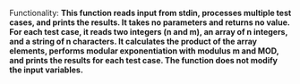 Functionality: **This function reads input from stdin, processes multiple test cases, and prints the results. It takes no parameters and returns no value. For each test case, it reads two integers (n and m), an array of n integers, and a string of n characters. It calculates the product of the array elements, performs modular exponentiation with modulus m and MOD, and prints the results for each test case. The function does not modify the input variables.**